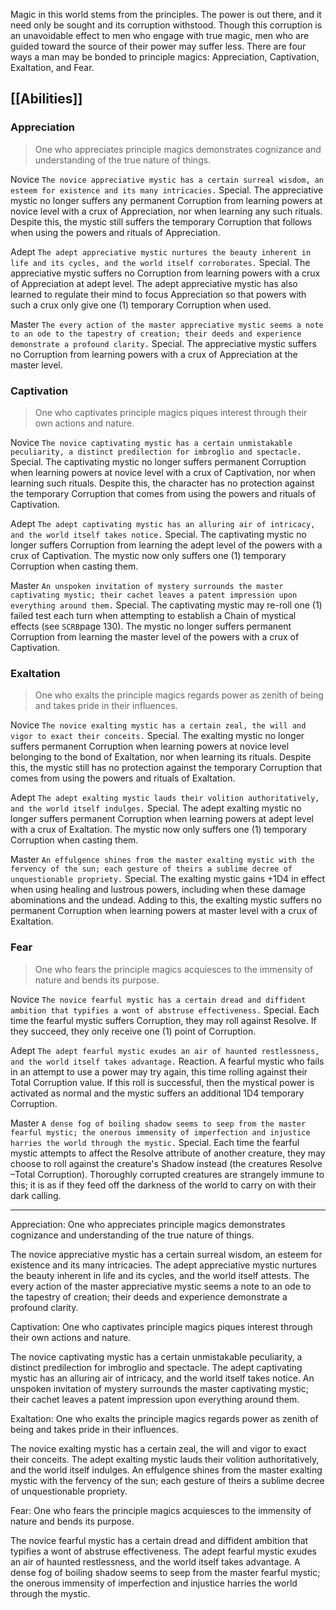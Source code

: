 Magic in this world stems from the principles. The power is out there, and it need only be sought and its corruption withstood. Though this corruption is an unavoidable effect to men who engage with true magic, men who are guided toward the source of their power may suffer less. There are four ways a man may be bonded to principle magics: Appreciation, Captivation, Exaltation, and Fear.
## [[Abilities]]
### Appreciation

> One who appreciates principle magics demonstrates cognizance and understanding of the true nature of things.

Novice
`The novice appreciative mystic has a certain surreal wisdom, an esteem for existence and its many intricacies.`
Special. The appreciative mystic no longer suffers any permanent Corruption from learning powers at novice level with a crux of Appreciation, nor when learning any such rituals. Despite this, the mystic still suffers the temporary Corruption that follows when using the powers and rituals of Appreciation.

Adept
`The adept appreciative mystic nurtures the beauty inherent in life and its cycles, and the world itself corroborates.`
Special. The appreciative mystic suffers no Corruption from learning powers with a crux of Appreciation at adept level. The adept appreciative mystic has also learned to regulate their mind to focus Appreciation so that powers with such a crux only give one (1) temporary Corruption when used.

Master
`The every action of the master appreciative mystic seems a note to an ode to the tapestry of creation; their deeds and experience demonstrate a profound clarity.`
Special. The appreciative mystic suffers no Corruption from learning powers with a crux of Appreciation at the master level.
### Captivation

> One who captivates principle magics piques interest through their own actions and nature.

Novice
`The novice captivating mystic has a certain unmistakable peculiarity, a distinct predilection for imbroglio and spectacle.`
Special. The captivating mystic no longer suffers permanent Corruption when learning powers at novice level with a crux of Captivation, nor when learning such rituals. Despite this, the character has no protection against the temporary Corruption that comes from using the powers and rituals of Captivation.

Adept
`The adept captivating mystic has an alluring air of intricacy, and the world itself takes notice.`
Special. The captivating mystic no longer suffers Corruption from learning the adept level of the powers with a crux of Captivation. The mystic now only suffers one (1) temporary Corruption when casting them.

Master
`An unspoken invitation of mystery surrounds the master captivating mystic; their cachet leaves a patent impression upon everything around them.`
Special. The captivating mystic may re-roll one (1) failed test each turn when attempting to establish a Chain of mystical effects (see `SCRB`page 130). The mystic no longer suffers permanent Corruption from learning the master level of the powers with a crux of Captivation.
### Exaltation
> One who exalts the principle magics regards power as zenith of being and takes pride in their influences.

Novice
`The novice exalting mystic has a certain zeal, the will and vigor to exact their conceits.`
Special. The exalting mystic no longer suffers permanent Corruption when learning powers at novice level belonging to the bond of Exaltation, nor when learning its rituals. Despite this, the mystic still has no protection against the temporary Corruption that comes from using the powers and rituals of Exaltation.

Adept
`The adept exalting mystic lauds their volition authoritatively, and the world itself indulges.`
Special. The adept exalting mystic no longer suffers permanent Corruption when learning powers at adept level with a crux of Exaltation. The mystic now only suffers one (1) temporary Corruption when casting them.

Master
`An effulgence shines from the master exalting mystic with the fervency of the sun; each gesture of theirs a sublime decree of unquestionable propriety.`
Special. The exalting mystic gains +1D4 in effect when using healing and lustrous powers, including when these damage abominations and the undead. Adding to this, the exalting mystic suffers no permanent Corruption when learning powers at master level with a crux of Exaltation.
### Fear
> One who fears the principle magics acquiesces to the immensity of nature and bends its purpose.

Novice
`The novice fearful mystic has a certain dread and diffident ambition that typifies a wont of abstruse effectiveness.`
Special. Each time the fearful mystic suffers Corruption, they may roll against Resolve. If they succeed, they only receive one (1) point of Corruption.

Adept
`The adept fearful mystic exudes an air of haunted restlessness, and the world itself takes advantage.`
Reaction. A fearful mystic who fails in an attempt to use a power may try again, this time rolling against their Total Corruption value. If this roll is successful, then the mystical power is activated as normal and the mystic suffers an additional 1D4 temporary Corruption.

Master
`A dense fog of boiling shadow seems to seep from the master fearful mystic; the onerous immensity of imperfection and injustice harries the world through the mystic.`
Special. Each time the fearful mystic attempts to affect the Resolve attribute of another creature, they may choose to roll against the creature's Shadow instead (the creatures Resolve –Total Corruption). Thoroughly corrupted creatures are strangely immune to this; it is as if they feed off the darkness of the world to carry on with their dark calling.

---

Appreciation: One who appreciates principle magics demonstrates cognizance and understanding of the true nature of things.

The novice appreciative mystic has a certain surreal wisdom, an esteem for existence and its many intricacies.
The adept appreciative mystic nurtures the beauty inherent in life and its cycles, and the world itself attests.
The every action of the master appreciative mystic seems a note to an ode to the tapestry of creation; their deeds and experience demonstrate a profound clarity.

Captivation: One who captivates principle magics piques interest through their own actions and nature.

The novice captivating mystic has a certain unmistakable peculiarity, a distinct predilection for imbroglio and spectacle.
The adept captivating mystic has an alluring air of intricacy, and the world itself takes notice.
An unspoken invitation of mystery surrounds the master captivating mystic; their cachet leaves a patent impression upon everything around them.

Exaltation: One who exalts the principle magics regards power as zenith of being and takes pride in their influences.

The novice exalting mystic has a certain zeal, the will and vigor to exact their conceits.
The adept exalting mystic lauds their volition authoritatively, and the world itself indulges.
An effulgence shines from the master exalting mystic with the fervency of the sun; each gesture of theirs a sublime decree of unquestionable propriety.

Fear: One who fears the principle magics acquiesces to the immensity of nature and bends its purpose.

The novice fearful mystic has a certain dread and diffident ambition that typifies a wont of abstruse effectiveness.
The adept fearful mystic exudes an air of haunted restlessness, and the world itself takes advantage.
A dense fog of boiling shadow seems to seep from the master fearful mystic; the onerous immensity of imperfection and injustice harries the world through the mystic.